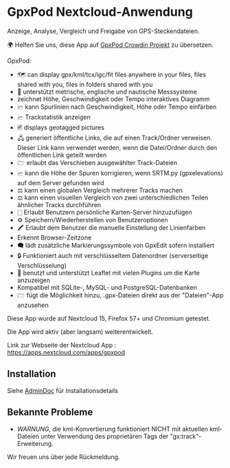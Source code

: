 # GpxPod Nextcloud-Anwendung

Anzeige, Analyse, Vergleich und Freigabe von GPS-Steckendateien.

🌍 Helfen Sie uns, diese App auf [GpxPod Crowdin Projekt](https://crowdin.com/project/gpxpod) zu übersetzen.

GpxPod:

* 🗺  can display gpx/kml/tcx/igc/fit files anywhere in your files, files shared with you, files in folders shared with you
* 📏 unterstützt metrische, englische und nautische Messsysteme
* zeichnet Höhe, Geschwindigkeit oder Tempo interaktives Diagramm
* 🗠 kann Spurlinien nach Geschwindigkeit, Höhe oder Tempo einfärben
* 🗠 Trackstatistik anzeigen
* 🖻  displays geotagged pictures
* 🖧 generiert öffentliche Links, die auf einen Track/Ordner verweisen. Dieser Link kann verwendet werden, wenn die Datei/Ordner durch den öffentlichen Link geteilt werden
* 🗁 erlaubt das Verschieben ausgewählter Track-Dateien
* 🗠 kann die Höhe der Spuren korrigieren, wenn SRTM.py (gpxelevations) auf dem Server gefunden wird
* ⚖ kann einen globalen Vergleich mehrerer Tracks machen
* ⚖ kann einen visuellen Vergleich von zwei unterschiedlichen Teilen ähnlicher Tracks durchführen
* 🀆 Erlaubt Benutzern persönliche Karten-Server hinzuzufügen
* ⚙ Speichern/Wiederherstellen von Benutzeroptionen
* 🖍 Erlaubt dem Benutzer die manuelle Einstellung der Linienfarben
* Erkennt Browser-Zeitzone
* 🗬 lädt zusätzliche Markierungssymbole von GpxEdit sofern installiert
* 🔒 Funktioniert auch mit verschlüsseltem Datenordner (serverseitige Verschlüsselung)
* 🍂 benutzt und unterstützt Leaflet mit vielen Plugins um die Karte anzuzeigen
* Kompatibel mit SQLite-, MySQL- und PostgreSQL-Datenbanken
* 🗁 fügt die Möglichkeit hinzu, .gpx-Dateien direkt aus der "Dateien"-App anzusehen

Diese App wurde auf Nextcloud 15, Firefox 57+ und Chromium getestet.

Die App wird aktiv (aber langsam) weiterentwickelt.

Link zur Webseite der Nextcloud App : https://apps.nextcloud.com/apps/gpxpod

## Installation

Siehe [AdminDoc](https://gitlab.com/eneiluj/gpxpod-oc/wikis/admindoc) für Installationsdetails

## Bekannte Probleme

* *WARNUNG*, die kml-Konvertierung funktioniert NICHT mit aktuellen kml-Dateien unter Verwendung des proprietären Tags der "gx:track"-Erweiterung.

Wir freuen uns über jede Rückmeldung.
